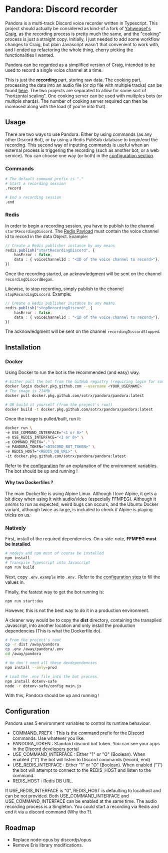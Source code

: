 # Pandora: Discord recorder

Pandora is a multi-track Discord voice recorder written in Typescript. This project should actually be considered as 
kind-of a fork of [Yahweasel's Craig](https://github.com/Yahweasel/craig), as the recording process is pretty much the
same, and the "cooking" process is just a straight copy. Initially, I just needed to add some workflow changes to Craig,
but plain Javascript wasn't that convenient to work with, and I ended up refactoring the whole thing, cherry picking
the functionalities I wanted.

Pandora can be regarded as a simplified version of Craig, intended to be used to record a single voice channel at a time.

This is just the **recording** part, storing raw data. The cooking part, processing the data into an audio file 
(or zip file with multiple tracks) can be found [here](cookingLol). The two projects are separated to allow for 
some sort of "horizontal scaling". One cooking server can be used with multiples bots (or multiple shards). The number
of cooking server required can then be increased along with the load (if you're into that).

## Usage

There are two ways to use Pandora. Either by using commands (as any other Discord Bot), or by using a Redis PubSub
database to begin/end the recording. This second way of inputting commands is useful when an external process is
triggering the recording (such as another bot, or a web service). You can choose one way (or both) in the
[configuration section](#configuration).

### Commands

```bash
# The default command prefix is "."
# Start a recording session
.record

# End a recording session
.end
```

### Redis

In order to begin a recording session, you have to publish to the channel `startRecordingDiscord`. The [Redis Payload](#redis-message)
must contain the voice channel id to record in the data Object.
Example: 
```ts
// Create a Redis publisher instance by any means
redis.publish("startRecordingDiscord", {
    hasError : false,
    data : { voiceChannelId : "<ID of the voice channel to record>"},    
})
```
Once the recording started, an acknowledgment will be sent on the channel `recordingDiscordBegan`.

Likewise, to stop recording, simply publish to the channel `stopRecordingDiscord`.
 Example: 
 ```ts
 // Create a Redis publisher instance by any means
 redis.publish("stopRecordingDiscord", {
     hasError : false,
     data : { voiceChannelId : "<ID of the voice channel to record>"},    
 })
 ```
The acknowledgment will be sent on the channel `recordingDiscordStopped`.

## Installation

### Docker
Using Docker to run the bot is the recommended (and easy) way.
```bash
# Either pull the bot from the GitHub registry (requiring login for some reason)
docker login docker.pkg.github.com --username <YOUR_USERNAME>
# The image is 214Mb 
docker pull docker.pkg.github.com/sotrx/pandora/pandora:latest

# OR build it yourself (from the project's root)
docker build -t docker.pkg.github.com/sotrx/pandora/pandora:latest
```
Once the image is pulled/built, run it:

```bash
docker run \
-e USE_COMMAND_INTERFACE="<1 or 0>" \
-e USE_REDIS_INTERFACE="<1 or 0>" \
-e COMMAND_PREFX="." \
-e PANDORA_TOKEN="<DISCORD_BOT_TOKEN>" \
-e REDIS_HOST="<REDIS_DB_URL>" \
-it docker.pkg.github.com/sotrx/pandora/pandora:latest
```
Refer to the [configuration](#configuration) for an explanation of the environment variables.
The bot should be up and running !

#### Why two Dockerfiles ? 
The main Dockerfile is using Alpine Linux. Although I love Alpine, it gets a bit dicey when using it with audio/video
(especially FFMPEG). Although it *seems* to run as expected, weird bugs can occurs, and the Ubuntu Docker variant, although
twice as large, is included to check if Alpine is playing tricks on us. 

### Natively

First, install of the required dependencies. On a side-note, **FFMPEG must be installed**.
```bash
# nodejs and npm must of course be installed
npm install
# Transpile Typescript into Javascript
npm run build
```
Next, copy `.env.example` into `.env.` Refer to the [configuration step](#configuration) to fill the values in. 

Finally, the fastest way to get the bot running is:
   
    npm run start:dev
    
However, this is not the best way to do it in a production environment. 

A cleaner way would be to copy the **dist** directory, containing the transpiled Javascript, into another location and
only install the production dependencies (This is what the Dockerfile do).
```bash
# From the project's root
cp -r dist /away/pandora
cp .env /away/pandora/.env
cd /away/pandora

# We don't need all these devdependencies 
npm install --only=prod

# Load the .env file into the bot process.
npm install dotenv-safe
node -r dotenv-safe/config main.js
```
With this, Pandora should be up and running ! 

## Configuration

Pandora uses 5 environment variables to control its runtime behaviour.

+ COMMAND_PREFX : This is the command prefix for the Discord commands. Use whatever you like.
+ PANDORA_TOKEN : Standard discord bot token. You can see your apps in the [Discord developers portal](https://discord.com/developers/applications)
+ USE_COMMAND_INTERFACE : Either "1" or "O" (Boolean). When enabled ("1") the bot will listen to Discord commands (<prefix>record, <prefix>end)
+ USE_REDIS_INTERFACE : Either "1" or "O" (Boolean). When enabled ("1") the bot will attempt to connect to the REDIS_HOST and listen to the command.
+ REDIS_HOST : Redis DB URL.

If USE_REDIS_INTERFACE is "0", REDIS_HOST is defaulting to localhost and can be not provided.
Both USE_COMMAND_INTERFACE and USE_COMMAND_INTERFACE can be enabled at the same time. The audio recording process is a Singleton. 
You could start a recording via Redis and end it via a discord command (Why tho ?).

## Roadmap

+ Replace node-opus by discordjs/opus
+ Remove Eris library modifications.




